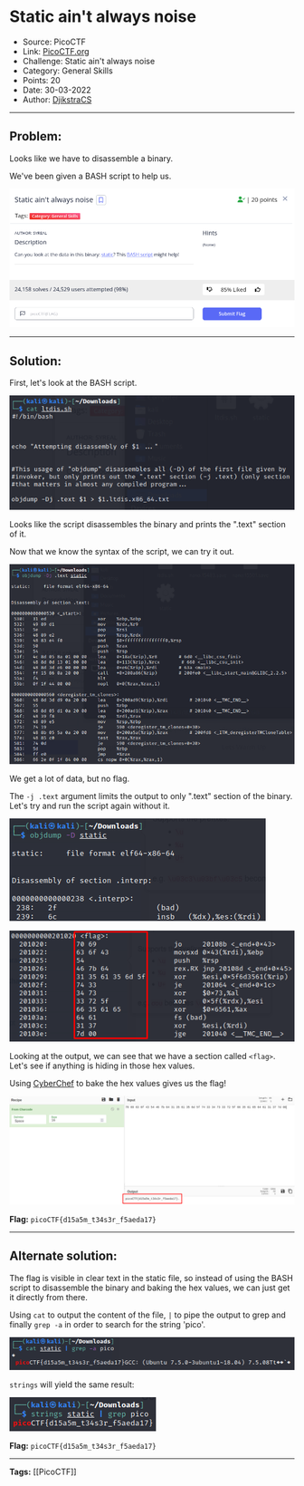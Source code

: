 # Static ain't always noise
* Source: PicoCTF
* Link: [PicoCTF.org](https://picoctf.org/)
* Challenge: Static ain't always noise
* Category: General Skills
* Points: 20
* Date: 30-03-2022
* Author: [DjikstraCS](https://github.com/DjikstraCS)

---
## Problem:
Looks like we have to disassemble a binary.

We've been given a BASH script to help us.

![](./attachments/Pasted%20image%2020220330085052.png)

---
## Solution:
First, let's look at the BASH script.

![](./attachments/Pasted%20image%2020220330085850.png)

Looks like the script disassembles the binary and prints the ".text" section of it.

Now that we know the syntax of the script, we can try it out.

![](./attachments/Pasted%20image%2020220330090714.png)

We get a lot of data, but no flag.

The `-j .text` argument limits the output to only ".text" section of the binary. Let's try and run the script again without it.

![](./attachments/Pasted%20image%2020220330101158.png)

![](./attachments/Pasted%20image%2020220330094515.png)

Looking at the output, we can see that we have a section called `<flag>`. Let's see if anything is hiding in those hex values.

Using [CyberChef](https://gchq.github.io/CyberChef/) to bake the hex values gives us the flag!

![](./attachments/Pasted%20image%2020220330094550.png)

**Flag:** `picoCTF{d15a5m_t34s3r_f5aeda17}`

---
## Alternate solution:
The flag is visible in clear text in the static file, so instead of using the BASH script to disassemble the binary and baking the hex values, we can just get it directly from there.

Using `cat` to output the content of the file, `|` to pipe the output to grep and finally `grep -a` in order to search for the string 'pico'.

![](./attachments/Pasted%20image%2020220330095650.png)

`strings` will yield the same result:

![](./attachments/Pasted%20image%2020220330100715.png)

**Flag:** `picoCTF{d15a5m_t34s3r_f5aeda17}`

---
**Tags:** [[PicoCTF]]